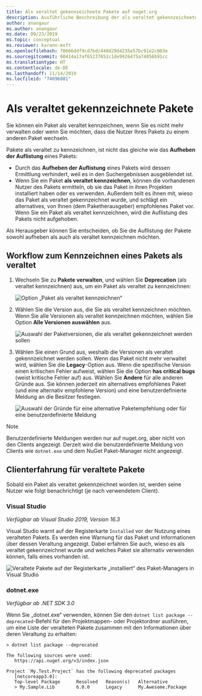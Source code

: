 ```yaml
---
title: Als veraltet gekennzeichnete Pakete auf nuget.org
description: Ausführliche Beschreibung der als veraltet gekennzeichneten Pakete und der Art und Weise, wie diese Informationen von den Clients angezeigt werden
author: anangaur
ms.author: anangaur
ms.date: 09/23/2019
ms.topic: conceptual
ms.reviewer: karann-msft
ms.openlocfilehash: 70666ddf9cd7bdc448d29d4235e57bc91e2c003e
ms.sourcegitcommit: 60414a17af65237652c1de9926475a74856b91cc
ms.translationtype: HT
ms.contentlocale: de-DE
ms.lasthandoff: 11/14/2019
ms.locfileid: "74096881"
---
```

# <a name="deprecating-packages"></a>Als veraltet gekennzeichnete Pakete

Sie können ein Paket als veraltet kennzeichnen, wenn Sie es nicht mehr verwalten oder wenn Sie möchten, dass die Nutzer Ihres Pakets zu einem anderen Paket wechseln. 

Pakete als veraltet zu kennzeichnen, ist nicht das gleiche wie das **Aufheben der Auflistung** eines Pakets:
* Durch das **Aufheben der Auflistung** eines Pakets wird dessen Ermittlung verhindert, weil es in den Suchergebnissen ausgeblendet ist. 
* Wenn Sie ein Paket **als veraltet kennzeichnen**, können die vorhandenen Nutzer des Pakets ermitteln, ob sie das Paket in ihren Projekten installiert haben oder es verwenden. Außerdem teilt es ihnen mit, wieso das Paket als veraltet gekennzeichnet wurde, und schlägt ein alternatives, von Ihnen (dem Paketherausgeber) empfohlenes Paket vor. Wenn Sie ein Paket als veraltet kennzeichnen, wird die Auflistung des Pakets nicht aufgehoben. 

Als Herausgeber können Sie entscheiden, ob Sie die Auflistung der Pakete sowohl aufheben als auch als veraltet kennzeichnen möchten.

## <a name="deprecation-workflow"></a>Workflow zum Kennzeichnen eines Pakets als veraltet
1. Wechseln Sie zu **Pakete verwalten**, und wählen Sie **Deprecation** (als veraltet kennzeichnen) aus, um ein Paket als veraltet zu kennzeichnen:

    ![Option „Paket als veraltet kennzeichnen“](media/deprecation-select-option.png)

2. Wählen Sie die Version aus, die Sie als veraltet kennzeichnen möchten. Wenn Sie alle Versionen als veraltet kennzeichnen möchten, wählen Sie Option **Alle Versionen auswählen** aus.

    ![Auswahl der Paketversionen, die als veraltet gekennzeichnet werden sollen](media/deprecation-select-version.png)

3. Wählen Sie einen Grund aus, weshalb die Versionen als veraltet gekennzeichnet werden sollen. Wenn das Paket nicht mehr verwaltet wird, wählen Sie die **Legacy**-Option aus. Wenn die spezifische Version einen kritischen Fehler aufweist, wählen Sie die Option **has critical bugs** (weist kritische Fehler auf) aus. Wählen Sie **Andere** für alle anderen Gründe aus. Sie können jederzeit ein alternatives empfohlenes Paket (und eine alternativ empfohlene Version) und eine benutzerdefinierte Meldung an die Besitzer festlegen. 

    ![Auswahl der Gründe für eine alternative Paketempfehlung oder für eine benutzerdefinierte Meldung](media/deprecation-save.png)

> [!Note]
> Benutzerdefinierte Meldungen werden nur auf nuget.org, aber nicht von den Clients angezeigt. Derzeit wird die benutzerdefinierte Meldung von Clients wie `dotnet.exe` und dem NuGet Paket-Manager nicht angezeigt.

## <a name="client-experience-for-deprecated-packages"></a>Clienterfahrung für veraltete Pakete
Sobald ein Paket als veraltet gekennzeichnet worden ist, werden seine Nutzer wie folgt benachrichtigt (je nach verwendetem Client).

### <a name="visual-studio"></a>Visual Studio 
*Verfügbar ab Visual Studio 2019, Version 16.3*

Visual Studio warnt auf der Registerkarte `Installed` vor der Nutzung eines veralteten Pakets. Es werden eine Warnung für das Paket und Informationen über dessen Veraltung angezeigt. Dabei erfahren Sie auch, wieso es als veraltet gekennzeichnet wurde und welches Paket sie alternativ verwenden können, falls eines vorhanden ist.

   ![Veraltete Pakete auf der Registerkarte „installiert“ des Paket-Managers in Visual Studio](media/deprecation-vs.png)

### <a name="dotnetexe"></a>dotnet.exe
*Verfügbar ab .NET SDK 3.0*

Wenn Sie „dotnet.exe“ verwenden, können Sie den `dotnet list package --deprecated`-Befehl für den Projektmappen- oder Projektordner ausführen, um eine Liste der veralteten Pakete zusammen mit den Informationen über deren Veraltung zu erhalten:

```
> dotnet list package --deprecated

The following sources were used:
   https://api.nuget.org/v3/index.json

Project `My.Test.Project` has the following deprecated packages
   [netcoreapp3.0]:
   Top-level Package      Resolved   Reason(s)   Alternative
   > My.Sample.Lib        6.0.0      Legacy      My.Awesome.Package

```
